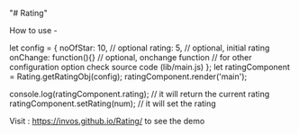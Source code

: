 "# Rating"

How to use -

let config = {
     noOfStar: 10, // optional
     rating: 5, // optional, initial rating
     onChange: function(){} // optional, onchange function
     // for other configuration option check source code (lib/main.js)
};
let ratingComponent = Rating.getRatingObj(config);
ratingComponent.render('main');

console.log(ratingComponent.rating); // it will return the current rating
ratingComponent.setRating(num); // it will set the rating


Visit : https://invos.github.io/Rating/  to see the demo
